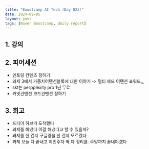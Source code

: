 ```yaml
---
title: "Boostcamp AI Tech (Day 023)"
date: 2024-09-05
layout: post
tags: [Naver Boostcamp, daily report]
---
```

## 1. 강의
<!-- 5강 듣고  -->

## 2. 피어세션
- 멘토링 컨텐츠 정하기
- 과제 3에서 가중치어텐션블록에 대한 이야기 -> 멀티 헤드 어텐션 포워드,,,
- skt는 perpplexity pro 1년 무료
- 커밋컨벤션 코드컨벤션 정하기

## 3. 회고
- 드디어 허브가 도착했다 
- 과제를 해냈다 이걸 해냈다고 할 수 있을까?
- 과제를 한 건지 구글링을 한 건지 모르겠다
- 과제 오늘 다 끝내고 이번주차 싹 다 정리를. 주말까지 끝내야겠다